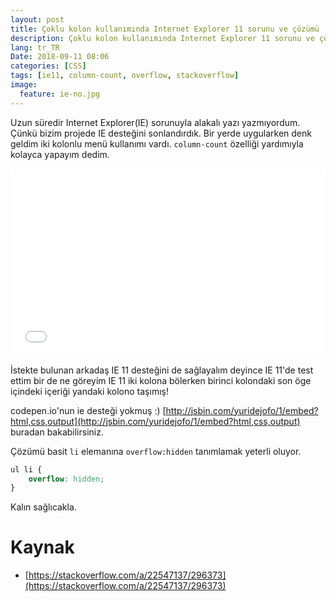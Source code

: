 ```yaml
---
layout: post
title: Çoklu kolon kullanımında Internet Explorer 11 sorunu ve çözümü
description: Çoklu kolon kullanımında Internet Explorer 11 sorunu ve çözümü yönetmi hakkında bir ipucu.
lang: tr_TR
Date: 2018-09-11 08:06
categories: [CSS]
tags: [ie11, column-count, overflow, stackoverflow]
image:
  feature: ie-no.jpg
---
```


Uzun süredir Internet Explorer(IE) sorunuyla alakalı yazı yazmıyordum. Çünkü bizim projede IE desteğini sonlandırdık. Bir yerde uygularken denk geldim iki kolonlu  menü kullanımı vardı. `column-count` özelliği yardımıyla kolayca yapayım dedim.

<iframe height='300' scrolling='no' title='zJRMZY' src='//codepen.io/fatihhayri/embed/zJRMZY/?height=300&theme-id=13521&default-tab=html,result&embed-version=2' frameborder='no' allowtransparency='true' allowfullscreen='true' style='width: 100%;'></iframe>

İstekte bulunan arkadaş IE 11 desteğini de sağlayalım deyince IE 11'de test ettim bir de ne göreyim IE 11 iki kolona bölerken birinci kolondaki son öge içindeki içeriği yandaki kolono taşımış! 

codepen.io'nun ie desteği yokmuş :) [http://jsbin.com/yuridejofo/1/embed?html,css,output](http://jsbin.com/yuridejofo/1/embed?html,css,output) buradan bakabilirsiniz.

Çözümü basit `li` elemanına `overflow:hidden` tanımlamak yeterli oluyor.

```css
ul li {
    overflow: hidden;
}
```

Kalın sağlıcakla.

# Kaynak

  - [https://stackoverflow.com/a/22547137/296373](https://stackoverflow.com/a/22547137/296373)